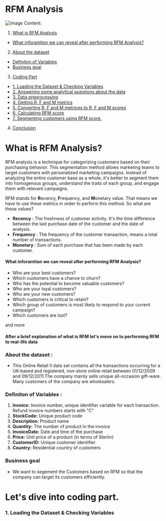 # **RFM Analysis**
![image](https://user-images.githubusercontent.com/48281477/133726503-d569c1e3-3579-4130-a3de-d6e74cc62b98.png)
Content:
    
1. [What is RFM Analysis](#1) 
    
* [What inforamtion we can reveal after performing RFM Analysis?](#2)
    
2. [About the dataset ](#3)
    
* [Definiton of Variables ](#4)
* [Business goal ](#5)
   
3. [Coding Part](#6)
* [1. Loading the Dataset & Checking Variables](#6)
* [2. Answering some analytical questions about the data](#7)
* [3. Data preprocessing](#8)
* [4. Getting R, F and M metrics](#9)
* [5. Converting R, F and M metrices to R, F and M scores](#10)
* [6. Calculating RFM score](#11)
* [7. Segmenting customers using RFM score.](#12)
4. [Conclusion](#13)
<a id = "1"></a>
# **What is RFM Analysis?**
RFM analysis is a technique for categorizing customers based on their purchasing behavior. This segmentation method allows marketing teams to target customers with personalized marketing campaigns. Instead of analyzing the entire customer base as a whole, it's better to segment them into homogenous groups, understand the traits of each group, and engage them with relevant campaigns.

RFM stands for **R**ecency, **F**requency, and **M**onetary value. That means we have to use these metrics in order to perform this method. So what are these values?
* **Recency** : The freshness of customer activity. It's the time difference between the last purchase date of the customer and the date of analysis.
* **Frequency** : The frequency of the customer transaction, means a total number of transactions.
* **Monetary** : Sum of each purchase that has been made by each customer.  

 <a id = "2"></a>
#### **What inforamtion we can reveal after performing RFM Analysis?**
* Who are your best customers?
* Which customers have a chance to churn?
* Who has the potential to become valuable customers?
* Who are your loyal customers?
* Who are your new customers?
* Which customers is critical to retain?
* Which group of customers is most likely to respond to your current campaign?
* Which customers are lost? 

and more

#### **After a brief explanation of what is RFM let's move on to performing RFM to real-life data**


 <a id = "3"></a>
### **About the dataset :**
* This Online Retail II data set contains all the transactions occurring for a UK-based and registered, non-store online retail between 01/12/2009 and 09/12/2011.The company mainly sells unique all-occasion gift-ware. Many customers of the company are wholesalers.
 <a id = "4"></a>
### **Definiton of Variables :**
1. **Invoice:** Invoice number, unique identifier variable for each transaction. Refund invoice numbers starts with "C"
2. **StockCode:** Unique product code
3. **Description:** Product name
4. **Quantity:** The number of product in the invoice
5. **InvoiceDate:** Date and time of the purchase
6. **Price:** Unit price of a product (in terms of Sterlin)
7. **CustomerID:** Unique customer identifier
8. **Country:** Residential country of customers

 <a id = "5"></a>
### **Business goal**
* We want to segement the Customers based on RFM so that the company can target its customers efficiently.

 <a id = "6"></a>
# **Let's dive into coding part.**
### 1. Loading the Dataset & Checking Variables
